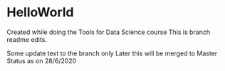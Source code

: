 # HelloWorld
Created while doing the Tools for Data Science course
This is branch readme edits.


Some update text to the branch only
Later this will be merged to Master
Status as on 28/6/2020
